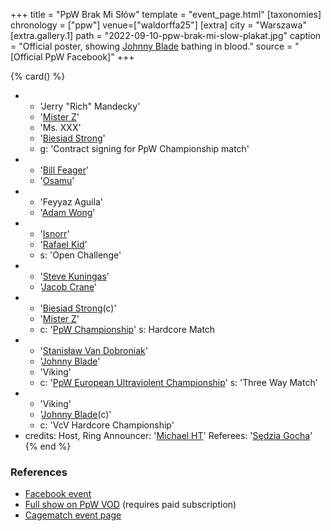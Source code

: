 +++
title = "PpW Brak Mi Słów"
template = "event_page.html"
[taxonomies]
chronology = ["ppw"]
venue=["waldorffa25"]
[extra]
city = "Warszawa"
[extra.gallery.1]
path = "2022-09-10-ppw-brak-mi-slow-plakat.jpg"
caption = "Official poster, showing [Johnny Blade](@/w/johnny-blade.md) bathing in blood."
source = "[Official PpW Facebook]"
+++

{% card() %}
- - 'Jerry "Rich" Mandecky'
  - '[Mister Z](@/w/mister-z.md)'
  - 'Ms. XXX'
  - '[Biesiad Strong](@/w/biesiad.md)'
  - g: 'Contract signing for PpW Championship match'
- - '[Bill Feager](@/w/feager.md)'
  - '[Osamu](@/w/osamu.md)'
- - 'Feyyaz Aguila'
  - '[Adam Wong](@/w/adam-wong.md)'
- - '[Isnorr](@/w/isnorr.md)'
  - '[Rafael Kid](@/w/rafael-kid.md)'
  - s: 'Open Challenge'
- - '[Steve Kuningas](@/w/steve-kuningas.md)'
  - '[Jacob Crane](@/w/jacob-crane.md)'
- - '[Biesiad Strong](@/w/biesiad.md)(c)'
  - '[Mister Z](@/w/mister-z.md)'
  - c: '[PpW Championship](@/c/ppw-championship.md)'
    s: Hardcore Match
- - '[Stanisław Van Dobroniak](@/w/stanislaw-van-dobroniak.md)'
  - '[Johnny Blade](@/w/johnny-blade.md)'
  - 'Viking'
  - c: '[PpW European Ultraviolent Championship](@/c/ppw-european-ultraviolent-championship.md)'
    s: 'Three Way Match'
- - 'Viking'
  - '[Johnny Blade](@/w/johnny-blade.md)(c)'
  - c: 'VcV Hardcore Championship'
- credits:
    Host, Ring Announcer: '[Michael HT](@/w/michael-ht.md)'
    Referees: '[Sędzia Gocha](@/w/sedzia-borys.md)'
{% end %}

### References

* [Facebook event](https://www.facebook.com/events/5539714666051167/)
* [Full show on PpW VOD](https://ppw-ewenementpl.vhx.tv/ppw-full-shows-dvd-version/season:2/videos/ppw-brak-mi-slow-22-full-show-hd) (requires paid subscription)
* [Cagematch event page](https://www.cagematch.net/?id=1&nr=383860)
